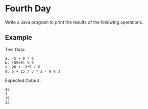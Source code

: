 # Fourth Day
Write a Java program to print the results of the following operations.

## Example
Test Data:

``` 
a. -5 + 8 * 6
b. (55+9) % 9
c. 20 + -3*5 / 8
d. 5 + 15 / 3 * 2 - 8 % 3
```

Expected Output :

``` 
43
1
19
13
```

